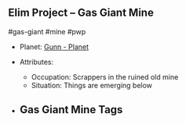 ## Elim Project &ndash; Gas Giant Mine

#gas-giant #mine #pwp

- Planet: [Gunn - Planet](../../../Gaming/StarsWithoutNumber/PiratesWithoutPlunder/Gunn%20-%20Planet.md)

- Attributes:
   -   Occupation: Scrappers in the ruined old mine
   -   Situation: Things are emerging below

- Gas Giant Mine Tags
	-  

